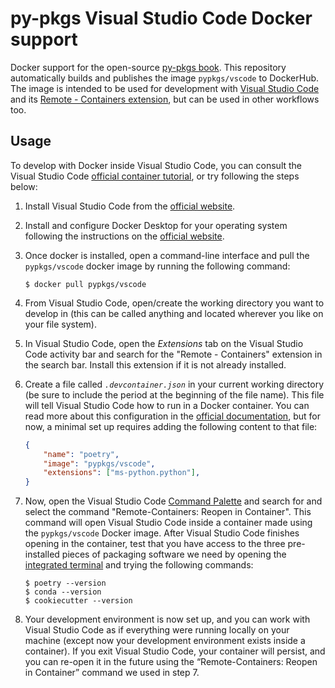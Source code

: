 # py-pkgs Visual Studio Code Docker support

Docker support for the open-source [py-pkgs book](https://py-pkgs.org). This repository automatically builds and publishes the image `pypkgs/vscode` to DockerHub. The image is intended to be used for development with [Visual Studio Code](https://code.visualstudio.com/) and its [Remote - Containers extension](https://code.visualstudio.com/docs/remote/containers), but can be used in other workflows too.

## Usage

To develop with Docker inside Visual Studio Code, you can consult the Visual Studio Code [official container tutorial](https://code.visualstudio.com/docs/remote/containers-tutorial), or try following the steps below:

1. Install Visual Studio Code from the [official website](https://code.visualstudio.com/).
2. Install and configure Docker Desktop for your operating system following the instructions on the [official website](https://www.docker.com/get-started).
3. Once docker is installed, open a command-line interface and pull the `pypkgs/vscode` docker image by running the following command:

    ```{prompt} bash \$ auto
    $ docker pull pypkgs/vscode
    ```

4. From Visual Studio Code, open/create the working directory you want to develop in (this can be called anything and located wherever you like on your file system).
5. In Visual Studio Code, open the *Extensions* tab on the Visual Studio Code activity bar and search for the "Remote - Containers" extension in the search bar. Install this extension if it is not already installed.
6. Create a file called *`.devcontainer.json`* in your current working directory (be sure to include the period at the beginning of the file name). This file will tell Visual Studio Code how to run in a Docker container. You can read more about this configuration in the [official documentation](https://code.visualstudio.com/docs/remote/create-dev-container), but for now, a minimal set up requires adding the following content to that file:

    ```json
    {
        "name": "poetry",
        "image": "pypkgs/vscode",
        "extensions": ["ms-python.python"],
    }
    ```

7. Now, open the Visual Studio Code [Command Palette](https://code.visualstudio.com/docs/getstarted/userinterface#_command-palette) and search for and select the command "Remote-Containers: Reopen in Container". This command will open Visual Studio Code inside a container made using the `pypkgs/vscode` Docker image. After Visual Studio Code finishes opening in the container, test that you have access to the three pre-installed pieces of packaging software we need by opening the [integrated terminal](https://code.visualstudio.com/docs/editor/integrated-terminal) and trying the following commands:

    ```{prompt} bash \$ auto
    $ poetry --version
    $ conda --version
    $ cookiecutter --version
    ```

8. Your development environment is now set up, and you can work with Visual Studio Code as if everything were running locally on your machine (except now your development environment exists inside a container). If you exit Visual Studio Code, your container will persist, and you can re-open it in the future using the “Remote-Containers: Reopen in Container” command we used in step 7.
